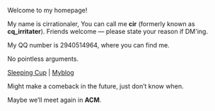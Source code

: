 Welcome to my homepage!

My name is cirrationaler, You can call me **cir** (formerly known as **cq_irritater**). Friends welcome — please state your reason if DM'ing.  

My QQ number is 2940514964, where you can find me.

No pointless arguments.  

[Sleeping Cup](http://8.136.99.126/) | [Myblog](https://www.cnblogs.com/cq-irritater)  

Might make a comeback in the future, just don’t know when.  

Maybe we’ll meet again in **ACM**. 
